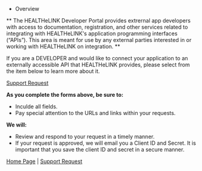 * Overview

** The HEALTHeLINK Developer Portal provides extrernal app developers with access to documentation, registration, and other services related to integrating with HEALTHeLINK's application programming interfaces (“APIs”). This area is meant for use by any external parties interested in or working with HEALTHeLINK on integration. **

If you are a DEVELOPER and would like to connect your application to an externally accessible API that HEALTHeLINK provides, please select from the item below to learn more about it.

[Support Request](https://healthelink.github.io/test.html)

**As you complete the forms above, be sure to:**
* Inculde all fields.
* Pay special attention to the URLs and links within your requests.

**We will:**
* Review and respond to your request in a timely manner.
* If your request is approved, we will email you a Client ID and Secret. It is important that you save the client ID and secret in a secure manner.

[Home Page](https://healthelink.github.io) 
| [Support Request](https://healthelink.github.io/test.html)
